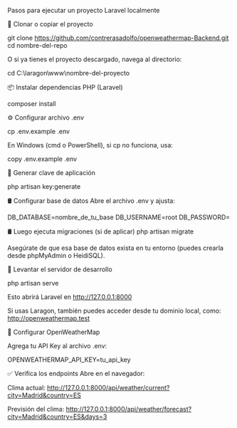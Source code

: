 Pasos para ejecutar un proyecto Laravel localmente

🔽 Clonar o copiar el proyecto

git clone https://github.com/contrerasadolfo/openweathermap-Backend.git
cd nombre-del-repo

O si ya tienes el proyecto descargado, navega al directorio:

cd C:\laragon\www\nombre-del-proyecto

📦 Instalar dependencias PHP (Laravel)

composer install

⚙️ Configurar archivo .env

cp .env.example .env

En Windows (cmd o PowerShell), si cp no funciona, usa:

copy .env.example .env

🔑 Generar clave de aplicación

php artisan key:generate

🛢️ Configurar base de datos
Abre el archivo .env y ajusta:

DB_DATABASE=nombre_de_tu_base
DB_USERNAME=root
DB_PASSWORD=

🛢️ Luego ejecuta migraciones (si de aplicar)
php artisan migrate


Asegúrate de que esa base de datos exista en tu entorno (puedes crearla desde phpMyAdmin o HeidiSQL).

🚀 Levantar el servidor de desarrollo

  php artisan serve

Esto abrirá Laravel en http://127.0.0.1:8000

Si usas Laragon, también puedes acceder desde tu dominio local, como:
http://openweathermap.test

🔐 Configurar OpenWeatherMap

Agrega tu API Key al archivo .env:

OPENWEATHERMAP_API_KEY=tu_api_key


✅ Verifica los endpoints
Abre en el navegador:

Clima actual:
http://127.0.0.1:8000/api/weather/current?city=Madrid&country=ES

Previsión del clima:
http://127.0.0.1:8000/api/weather/forecast?city=Madrid&country=ES&days=3